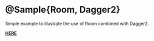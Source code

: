 # @Sample{Room, Dagger2}

Simple example to illustrate the use of Room combined with Dagger2.

[**HERE**](https://github.com/omaflak/Room-Dagger2-Sample/tree/master/app/src/main/java/me/aflak/roomexample)
